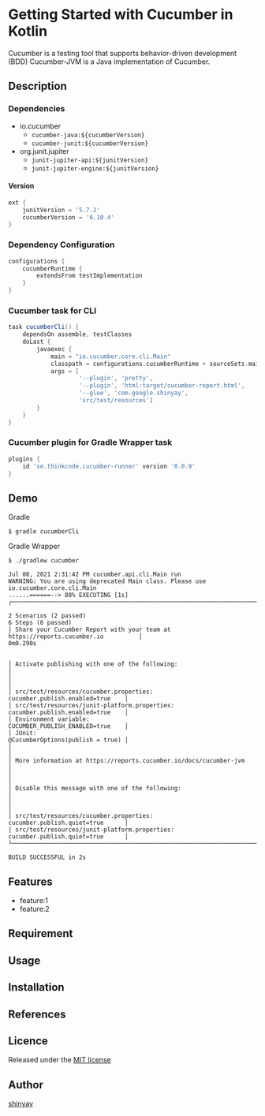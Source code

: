 # Getting Started with Cucumber in Kotlin

Cucumber is a testing tool that supports behavior-driven development (BDD)
Cucumber-JVM is a Java implementation of Cucumber.


## Description
### Dependencies
- io.cucumber
  - `cucumber-java:${cucumberVersion}`
  - `cucumber-junit:${cucumberVersion}`
- org.junit.jupiter
  - `junit-jupiter-api:${junitVersion}`
  - `junit-jupiter-engine:${junitVersion}`

#### Version
```groovy
ext {
    junitVersion = '5.7.2'
    cucumberVersion = '6.10.4'
}
```

### Dependency Configuration
```groovy
configurations {
    cucumberRuntime {
        extendsFrom testImplementation
    }
}
```

### Cucumber task for CLI
```groovy
task cucumberCli() {
    dependsOn assemble, testClasses
    doLast {
        javaexec {
            main = "io.cucumber.core.cli.Main"
            classpath = configurations.cucumberRuntime + sourceSets.main.output + sourceSets.test.output
            args = [
                    '--plugin', 'pretty',
                    '--plugin', 'html:target/cucumber-report.html',
                    '--glue', 'com.google.shinyay',
                    'src/test/resources']
        }
    }
}
```

### Cucumber plugin for Gradle Wrapper task
```groovy
plugins {
    id 'se.thinkcode.cucumber-runner' version '0.0.9'
}
```

## Demo
Gradle
```shell
$ gradle cucumberCli
```

Gradle Wrapper
```shell
$ ./gradlew cucumber
```
```shell
Jul 08, 2021 2:31:42 PM cucumber.api.cli.Main run
WARNING: You are using deprecated Main class. Please use io.cucumber.core.cli.Main
......======--> 88% EXECUTING [1s]
┌───────────────────────────────────────────────────────────────────────────────────┐

2 Scenarios (2 passed)
6 Steps (6 passed)
│ Share your Cucumber Report with your team at https://reports.cucumber.io          │
0m0.290s


│ Activate publishing with one of the following:                                    │
│                                                                                   │
│ src/test/resources/cucumber.properties:          cucumber.publish.enabled=true    │
│ src/test/resources/junit-platform.properties:    cucumber.publish.enabled=true    │
│ Environment variable:                            CUCUMBER_PUBLISH_ENABLED=true    │
│ JUnit:                                           @CucumberOptions(publish = true) │
│                                                                                   │
│ More information at https://reports.cucumber.io/docs/cucumber-jvm                 │
│                                                                                   │
│ Disable this message with one of the following:                                   │
│                                                                                   │
│ src/test/resources/cucumber.properties:          cucumber.publish.quiet=true      │
│ src/test/resources/junit-platform.properties:    cucumber.publish.quiet=true      │
└───────────────────────────────────────────────────────────────────────────────────┘

BUILD SUCCESSFUL in 2s
```

## Features

- feature:1
- feature:2

## Requirement

## Usage

## Installation

## References

## Licence

Released under the [MIT license](https://gist.githubusercontent.com/shinyay/56e54ee4c0e22db8211e05e70a63247e/raw/34c6fdd50d54aa8e23560c296424aeb61599aa71/LICENSE)

## Author

[shinyay](https://github.com/shinyay)
